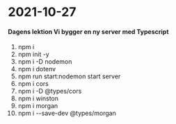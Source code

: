# 2021-10-27
#### Dagens lektion Vi bygger en ny server med Typescript
1. npm i
2. npm init -y
3. npm i -D nodemon
4. npm i dotenv
5. npm run start:nodemon start server
6. npm i cors 
7. npm i -D @types/cors
8. npm i winston 
9. npm i morgan
10. npm i --save-dev @types/morgan

